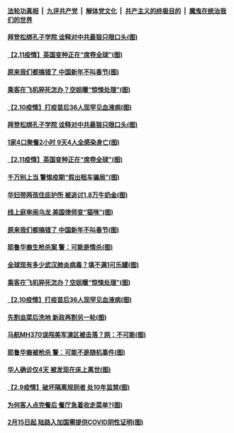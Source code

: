 

####  [法轮功真相](../../../../basic/blob/master/README.md?t=02121831) &nbsp;|&nbsp; [九评共产党](../../../../9ping.md/blob/master/README.md?t=02121831) &nbsp;|&nbsp; [解体党文化](../../../../jtdwh.md/blob/master/README.md?t=02121831)  &nbsp;|&nbsp; [共产主义的终极目的](../../../../gczydzjmd.md/blob/master/README.md?t=02121831) &nbsp;|&nbsp; [魔鬼在统治我们的世界](../../../../mgztzwmdsj.md/blob/master/README.md?t=02121831) 

#### [拜登松绑孔子学院 诠释对中共最狠只限口头(图)](../pages/p3/962247.md?t=02121831) 

#### [【2.11疫情】英国变种正在“席卷全球”(图)](../pages/p3/962233.md?t=02121831) 

#### [原来我们都搞错了 中国新年不叫春节(图)](../pages/p3/962215.md?t=02121831) 


#### [乘客在飞机猝死怎办？空姐曝“惊悚处理”(图)](../pages/p3/962129.md?t=02121831) 

#### [【2.10疫情】打疫苗后36人现罕见血液病(图)](../pages/p3/962125.md?t=02121831) 

#### [拜登松绑孔子学院 诠释对中共最狠只限口头(图)](../pages/p3/962247.md?t=02121831) 

#### [1家4口聚餐2小时 9天4人全感染身亡(图)](../pages/p3/962240.md?t=02121831) 

#### [【2.11疫情】英国变种正在“席卷全球”(图)](../pages/p3/962233.md?t=02121831) 

#### [千万别上当 警惕疫期“假出租车骗局”(图)](../pages/p3/962221.md?t=02121831) 

#### [华妇带两孩住庇护所 被追讨1.8万牛奶金(图)](../pages/p3/962219.md?t=02121831) 

#### [线上庭审闹乌龙 美国律师变“猫咪”(图)](../pages/p3/962225.md?t=02121831) 

#### [原来我们都搞错了 中国新年不叫春节(图)](../pages/p3/962215.md?t=02121831) 


#### [耶鲁华裔生枪杀案 警：可能是情杀(图)](../pages/p3/962132.md?t=02121831) 

#### [全球现有多少武汉肺炎病毒？填不满1可乐罐(图)](../pages/p3/962131.md?t=02121831) 

#### [乘客在飞机猝死怎办？空姐曝“惊悚处理”(图)](../pages/p3/962129.md?t=02121831) 

#### [【2.10疫情】打疫苗后36人现罕见血液病(图)](../pages/p3/962125.md?t=02121831) 

#### [先割韭菜后洗地 新政再割另一轮(图)](../pages/p3/962101.md?t=02121831) 

#### [马航MH370误闯美军演区被击落？网：不可能(图)](../pages/p3/962115.md?t=02121831) 


#### [耶鲁华裔被枪杀 警：可能不是随机事件(图)](../pages/p3/962026.md?t=02121831) 

#### [华人确诊仅4天 被发现在床上离世(图)](../pages/p3/962019.md?t=02121831) 

#### [【2.9疫情】破坏隔离规则者 处10年监禁(图)](../pages/p3/962012.md?t=02121831) 

#### [为何客人点完餐后 餐厅急着收走菜单?(图)](../pages/p3/961997.md?t=02121831) 

#### [2月15日起 陆路入加国需提供COVID阴性证明(图)](../pages/p3/962009.md?t=02121831) 

